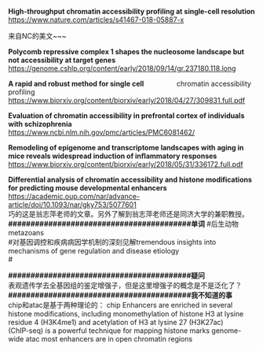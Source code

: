 **High-throughput chromatin accessibility profiling at single-cell resolution**    
https://www.nature.com/articles/s41467-018-05887-x

来自NC的美文~~~ 

**Polycomb repressive complex 1 shapes the nucleosome landscape but not accessibility at target genes**
https://genome.cshlp.org/content/early/2018/09/14/gr.237180.118.long

**A rapid and robust method for single cell**                
chromatin accessibility profiling 
https://www.biorxiv.org/content/biorxiv/early/2018/04/27/309831.full.pdf

**Evaluation of chromatin accessibility in prefrontal cortex of individuals with schizophrenia** 
https://www.ncbi.nlm.nih.gov/pmc/articles/PMC6081462/

**Remodeling of epigenome and transcriptome landscapes with aging in mice reveals widespread induction of inflammatory responses** 
https://www.biorxiv.org/content/biorxiv/early/2018/05/31/336172.full.pdf

**Differential analysis of chromatin accessibility and histone modifications for predicting mouse developmental enhancers**
https://academic.oup.com/nar/advance-article/doi/10.1093/nar/gky753/5077601  
巧的这是翁志萍老师的文章。另外了解到翁志萍老师还是同济大学的兼职教授。    
**#########################################单词**
\#后生动物metazoans  
\#对基因调控和疾病病因学机制的深刻见解tremendous insights into mechanisms of gene regulation and disease etiology  
\#

**#########################################疑问**    
表观遗传学去全基因组的鉴定增强子，但是这里增强子的概念是不是泛化了？  
**#########################################我不知道的事**  
chip和atac是基于两种理论的：
chip
Enhancers are enriched in several histone modifications, including monomethylation of histone H3 at lysine residue 4 (H3K4me1) and acetylation of H3 at lysine 27 (H3K27ac)  
(ChIP-seq) is a powerful technique for mapping histone marks genome-wide
atac
most enhancers are in open chromatin regions
